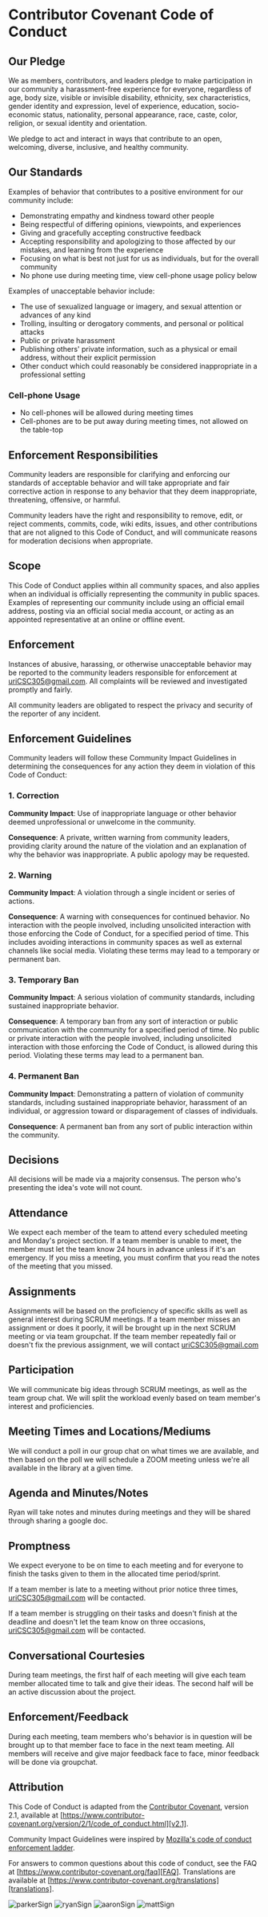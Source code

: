 # Contributor Covenant Code of Conduct

## Our Pledge

We as members, contributors, and leaders pledge to make participation in our
community a harassment-free experience for everyone, regardless of age, body
size, visible or invisible disability, ethnicity, sex characteristics, gender
identity and expression, level of experience, education, socio-economic status,
nationality, personal appearance, race, caste, color, religion, or sexual
identity and orientation.

We pledge to act and interact in ways that contribute to an open, welcoming,
diverse, inclusive, and healthy community.

## Our Standards

Examples of behavior that contributes to a positive environment for our
community include:

* Demonstrating empathy and kindness toward other people
* Being respectful of differing opinions, viewpoints, and experiences
* Giving and gracefully accepting constructive feedback
* Accepting responsibility and apologizing to those affected by our mistakes,
  and learning from the experience
* Focusing on what is best not just for us as individuals, but for the overall
  community
* No phone use during meeting time, view cell-phone usage policy below

Examples of unacceptable behavior include:

* The use of sexualized language or imagery, and sexual attention or advances of
  any kind
* Trolling, insulting or derogatory comments, and personal or political attacks
* Public or private harassment
* Publishing others' private information, such as a physical or email address,
  without their explicit permission
* Other conduct which could reasonably be considered inappropriate in a
  professional setting

### Cell-phone Usage
* No cell-phones will be allowed during meeting times
* Cell-phones are to be put away during meeting times, not allowed on the table-top

## Enforcement Responsibilities

Community leaders are responsible for clarifying and enforcing our standards of
acceptable behavior and will take appropriate and fair corrective action in
response to any behavior that they deem inappropriate, threatening, offensive,
or harmful.

Community leaders have the right and responsibility to remove, edit, or reject
comments, commits, code, wiki edits, issues, and other contributions that are
not aligned to this Code of Conduct, and will communicate reasons for moderation
decisions when appropriate.

## Scope

This Code of Conduct applies within all community spaces, and also applies when
an individual is officially representing the community in public spaces.
Examples of representing our community include using an official email address,
posting via an official social media account, or acting as an appointed
representative at an online or offline event.

## Enforcement

Instances of abusive, harassing, or otherwise unacceptable behavior may be
reported to the community leaders responsible for enforcement at
uriCSC305@gmail.com.
All complaints will be reviewed and investigated promptly and fairly.

All community leaders are obligated to respect the privacy and security of the
reporter of any incident.

## Enforcement Guidelines

Community leaders will follow these Community Impact Guidelines in determining
the consequences for any action they deem in violation of this Code of Conduct:

### 1. Correction

**Community Impact**: Use of inappropriate language or other behavior deemed
unprofessional or unwelcome in the community.

**Consequence**: A private, written warning from community leaders, providing
clarity around the nature of the violation and an explanation of why the
behavior was inappropriate. A public apology may be requested.

### 2. Warning

**Community Impact**: A violation through a single incident or series of
actions.

**Consequence**: A warning with consequences for continued behavior. No
interaction with the people involved, including unsolicited interaction with
those enforcing the Code of Conduct, for a specified period of time. This
includes avoiding interactions in community spaces as well as external channels
like social media. Violating these terms may lead to a temporary or permanent
ban.

### 3. Temporary Ban

**Community Impact**: A serious violation of community standards, including
sustained inappropriate behavior.

**Consequence**: A temporary ban from any sort of interaction or public
communication with the community for a specified period of time. No public or
private interaction with the people involved, including unsolicited interaction
with those enforcing the Code of Conduct, is allowed during this period.
Violating these terms may lead to a permanent ban.

### 4. Permanent Ban

**Community Impact**: Demonstrating a pattern of violation of community
standards, including sustained inappropriate behavior, harassment of an
individual, or aggression toward or disparagement of classes of individuals.

**Consequence**: A permanent ban from any sort of public interaction within the
community.

## Decisions

All decisions will be made via a majority consensus. The person who's presenting the idea's vote will not count.

## Attendance

We expect each member of the team to attend every scheduled meeting and Monday's project section. If a team member is unable to meet, the member must let the team know 24 hours in advance unless if it's an emergency. If you miss a meeting, you must confirm that you read the notes of the meeting that you missed.

## Assignments

Assignments will be based on the proficiency of specific skills as well as general interest during SCRUM meetings. If a team member misses an assignment or does it poorly, it will be brought up in the next SCRUM meeting or via team groupchat. If the team member repeatedly fail or doesn't fix the previous assignment, we will contact uriCSC305@gmail.com

## Participation

We will communicate big ideas through SCRUM meetings, as well as the team group chat. We will split the workload evenly based on team member's interest and proficiencies.

## Meeting Times and Locations/Mediums
We will conduct a poll in our group chat on what times we are available, and then based on the poll we will schedule a ZOOM meeting unless we're all available in the library at a given time.

## Agenda and Minutes/Notes
Ryan will take notes and minutes during meetings and they will be shared through sharing a google doc.

## Promptness
We expect everyone to be on time to each meeting and for everyone to finish the tasks given to them in the allocated time period/sprint.



 If a team member is late to a meeting without prior notice three times, uriCSC305@gmail.com will be contacted. 
 
 
 
 If a team member is struggling on their tasks and doesn't finish at the deadline and doesn't let the team know on three occasions, uriCSC305@gmail.com will be contacted.

## Conversational Courtesies
During team meetings, the first half of each meeting will give each team member allocated time to talk and give their ideas. The second half will be an active discussion about the project. 

## Enforcement/Feedback 
During each meeting, team members who's behavior is in question will be brought up to that member face to face in the next team meeting. All members will receive and give major feedback face to face, minor feedback will be done via groupchat.


## Attribution

This Code of Conduct is adapted from the [Contributor Covenant][homepage],
version 2.1, available at
[https://www.contributor-covenant.org/version/2/1/code_of_conduct.html][v2.1].

Community Impact Guidelines were inspired by
[Mozilla's code of conduct enforcement ladder][Mozilla CoC].

For answers to common questions about this code of conduct, see the FAQ at
[https://www.contributor-covenant.org/faq][FAQ]. Translations are available at
[https://www.contributor-covenant.org/translations][translations].

[homepage]: https://www.contributor-covenant.org
[v2.1]: https://www.contributor-covenant.org/version/2/1/code_of_conduct.html
[Mozilla CoC]: https://github.com/mozilla/diversity
[FAQ]: https://www.contributor-covenant.org/faq
[translations]: https://www.contributor-covenant.org/translations

![parkerSign](docs/parkerSign.jpg)
![ryanSign](docs/signature.jpg)
![aaronSign](docs/IMG_2846.jpg)
![mattSign](docs/IMG_2657.jpg)
